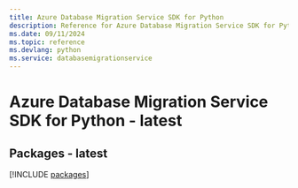 ```yaml
---
title: Azure Database Migration Service SDK for Python
description: Reference for Azure Database Migration Service SDK for Python
ms.date: 09/11/2024
ms.topic: reference
ms.devlang: python
ms.service: databasemigrationservice
---
```

# Azure Database Migration Service SDK for Python - latest
## Packages - latest
[!INCLUDE [packages](database-migration-service-index.md)]